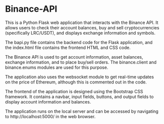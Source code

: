 # Binance-API
This is a Python Flask web application that interacts with the Binance API. It allows users to check their account balances, buy and sell cryptocurrencies (specifically LRC/USDT), and displays exchange information and symbols.

The bapi.py file contains the backend code for the Flask application, and the index.html file contains the frontend HTML and CSS code.

The Binance API is used to get account information, asset balances, exchange information, and to place buy/sell orders. The binance.client and binance.enums modules are used for this purpose.

The application also uses the websocket module to get real-time updates on the price of Ethereum, although this is commented out in the code.

The frontend of the application is designed using the Bootstrap CSS framework. It contains a navbar, input fields, buttons, and output fields to display account information and balances.

The application runs on the local server and can be accessed by navigating to http://localhost:5000/ in the web browser.
